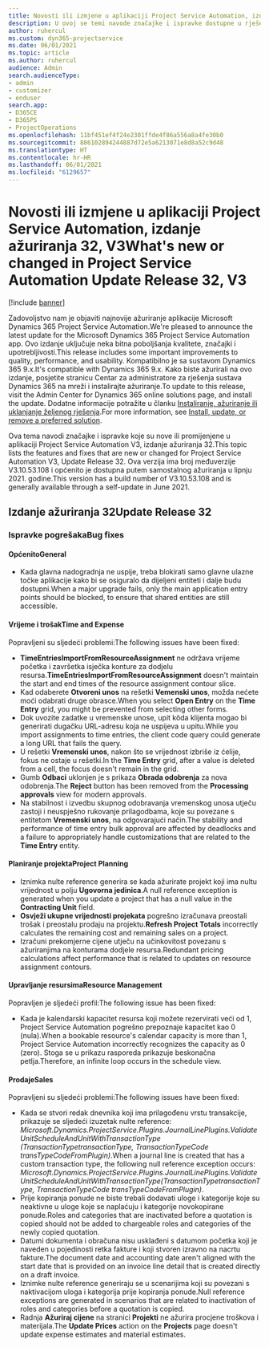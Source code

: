 ```yaml
---
title: Novosti ili izmjene u aplikaciji Project Service Automation, izdanje ažuriranja 32, V3
description: U ovoj se temi navode značajke i ispravke dostupne u rješenju Project Service Automation, izdanje ažuriranja 32, V3.
author: ruhercul
ms.custom: dyn365-projectservice
ms.date: 06/01/2021
ms.topic: article
ms.author: ruhercul
audience: Admin
search.audienceType:
- admin
- customizer
- enduser
search.app:
- D365CE
- D365PS
- ProjectOperations
ms.openlocfilehash: 11bf451ef4f24e2301ffde4f86a556a8a4fe30b0
ms.sourcegitcommit: 886102894244887d72e5a6213071e8d8a52c9d48
ms.translationtype: HT
ms.contentlocale: hr-HR
ms.lasthandoff: 06/01/2021
ms.locfileid: "6129657"
---
```

# <a name="whats-new-or-changed-in-project-service-automation-update-release-32-v3"></a><span data-ttu-id="ec40d-103">Novosti ili izmjene u aplikaciji Project Service Automation, izdanje ažuriranja 32, V3</span><span class="sxs-lookup"><span data-stu-id="ec40d-103">What's new or changed in Project Service Automation Update Release 32, V3</span></span>

[!include [banner](../includes/psa-now-project-operations.md)]

<span data-ttu-id="ec40d-104">Zadovoljstvo nam je objaviti najnovije ažuriranje aplikacije Microsoft Dynamics 365 Project Service Automation.</span><span class="sxs-lookup"><span data-stu-id="ec40d-104">We're pleased to announce the latest update for the Microsoft Dynamics 365 Project Service Automation app.</span></span> <span data-ttu-id="ec40d-105">Ovo izdanje uključuje neka bitna poboljšanja kvalitete, značajki i upotrebljivosti.</span><span class="sxs-lookup"><span data-stu-id="ec40d-105">This release includes some important improvements to quality, performance, and usability.</span></span> <span data-ttu-id="ec40d-106">Kompatibilno je sa sustavom Dynamics 365 9.x.</span><span class="sxs-lookup"><span data-stu-id="ec40d-106">It's compatible with Dynamics 365 9.x.</span></span> <span data-ttu-id="ec40d-107">Kako biste ažurirali na ovo izdanje, posjetite stranicu Centar za administratore za rješenja sustava Dynamics 365 na mreži i instalirajte ažuriranje.</span><span class="sxs-lookup"><span data-stu-id="ec40d-107">To update to this release, visit the Admin Center for Dynamics 365 online solutions page, and install the update.</span></span> <span data-ttu-id="ec40d-108">Dodatne informacije potražite u članku [Instaliranje, ažuriranje ili uklanjanje željenog rješenja](/power-platform/admin/install-remove-preferred-solution).</span><span class="sxs-lookup"><span data-stu-id="ec40d-108">For more information, see [Install, update, or remove a preferred solution](/power-platform/admin/install-remove-preferred-solution).</span></span>

<span data-ttu-id="ec40d-109">Ova tema navodi značajke i ispravke koje su nove ili promijenjene u aplikaciji Project Service Automation V3, izdanje ažuriranja 32.</span><span class="sxs-lookup"><span data-stu-id="ec40d-109">This topic lists the features and fixes that are new or changed for Project Service Automation V3, Update Release 32.</span></span> <span data-ttu-id="ec40d-110">Ova verzija ima broj međuverzije V3.10.53.108 i općenito je dostupna putem samostalnog ažuriranja u lipnju 2021. godine.</span><span class="sxs-lookup"><span data-stu-id="ec40d-110">This version has a build number of V3.10.53.108 and is generally available through a self-update in June 2021.</span></span>

## <a name="update-release-32"></a><span data-ttu-id="ec40d-111">Izdanje ažuriranja 32</span><span class="sxs-lookup"><span data-stu-id="ec40d-111">Update Release 32</span></span>

### <a name="bug-fixes"></a><span data-ttu-id="ec40d-112">Ispravke pogrešaka</span><span class="sxs-lookup"><span data-stu-id="ec40d-112">Bug fixes</span></span>

#### <a name="general"></a><span data-ttu-id="ec40d-113">Općenito</span><span class="sxs-lookup"><span data-stu-id="ec40d-113">General</span></span>

- <span data-ttu-id="ec40d-114">Kada glavna nadogradnja ne uspije, treba blokirati samo glavne ulazne točke aplikacije kako bi se osiguralo da dijeljeni entiteti i dalje budu dostupni.</span><span class="sxs-lookup"><span data-stu-id="ec40d-114">When a major upgrade fails, only the main application entry points should be blocked, to ensure that shared entities are still accessible.</span></span>

#### <a name="time-and-expense"></a><span data-ttu-id="ec40d-115">Vrijeme i trošak</span><span class="sxs-lookup"><span data-stu-id="ec40d-115">Time and Expense</span></span>

<span data-ttu-id="ec40d-116">Popravljeni su sljedeći problemi:</span><span class="sxs-lookup"><span data-stu-id="ec40d-116">The following issues have been fixed:</span></span>

- <span data-ttu-id="ec40d-117">**TimeEntriesImportFromResourceAssignment** ne održava vrijeme početka i završetka isječka konture za dodjelu resursa.</span><span class="sxs-lookup"><span data-stu-id="ec40d-117">**TimeEntriesImportFromResourceAssignment** doesn't maintain the start and end times of the resource assignment contour slice.</span></span>
- <span data-ttu-id="ec40d-118">Kad odaberete **Otvoreni unos** na rešetki **Vemenski unos**, možda nećete moći odabrati druge obrasce.</span><span class="sxs-lookup"><span data-stu-id="ec40d-118">When you select **Open Entry** on the **Time Entry** grid, you might be prevented from selecting other forms.</span></span>
- <span data-ttu-id="ec40d-119">Dok uvozite zadatke u vremenske unose, upit kôda klijenta mogao bi generirati dugačku URL-adresu koja ne uspijeva u upitu.</span><span class="sxs-lookup"><span data-stu-id="ec40d-119">While you import assignments to time entries, the client code query could generate a long URL that fails the query.</span></span>
- <span data-ttu-id="ec40d-120">U rešetki **Vremenski unos**, nakon što se vrijednost izbriše iz ćelije, fokus ne ostaje u rešetki.</span><span class="sxs-lookup"><span data-stu-id="ec40d-120">In the **Time Entry** grid, after a value is deleted from a cell, the focus doesn't remain in the grid.</span></span>
- <span data-ttu-id="ec40d-121">Gumb **Odbaci** uklonjen je s prikaza **Obrada odobrenja** za nova odobrenja.</span><span class="sxs-lookup"><span data-stu-id="ec40d-121">The **Reject** button has been removed from the **Processing approvals** view for modern approvals.</span></span>
- <span data-ttu-id="ec40d-122">Na stabilnost i izvedbu skupnog odobravanja vremenskog unosa utječu zastoji i neuspješno rukovanje prilagodbama, koje su povezane s entitetom **Vremenski unos**, na odgovarajući način.</span><span class="sxs-lookup"><span data-stu-id="ec40d-122">The stability and performance of time entry bulk approval are affected by deadlocks and a failure to appropriately handle customizations that are related to the **Time Entry** entity.</span></span>

#### <a name="project-planning"></a><span data-ttu-id="ec40d-123">Planiranje projekta</span><span class="sxs-lookup"><span data-stu-id="ec40d-123">Project Planning</span></span>

- <span data-ttu-id="ec40d-124">Iznimka nulte reference generira se kada ažurirate projekt koji ima nultu vrijednost u polju **Ugovorna jedinica**.</span><span class="sxs-lookup"><span data-stu-id="ec40d-124">A null reference exception is generated when you update a project that has a null value in the **Contracting Unit** field.</span></span>
- <span data-ttu-id="ec40d-125">**Osvježi ukupne vrijednosti projekata** pogrešno izračunava preostali trošak i preostalu prodaju na projektu.</span><span class="sxs-lookup"><span data-stu-id="ec40d-125">**Refresh Project Totals** incorrectly calculates the remaining cost and remaining sales on a project.</span></span>
- <span data-ttu-id="ec40d-126">Izračuni prekomjerne cijene utječu na učinkovitost povezanu s ažuriranjima na konturama dodjele resursa.</span><span class="sxs-lookup"><span data-stu-id="ec40d-126">Redundant pricing calculations affect performance that is related to updates on resource assignment contours.</span></span>

#### <a name="resource-management"></a><span data-ttu-id="ec40d-127">Upravljanje resursima</span><span class="sxs-lookup"><span data-stu-id="ec40d-127">Resource Management</span></span>

<span data-ttu-id="ec40d-128">Popravljen je sljedeći profil:</span><span class="sxs-lookup"><span data-stu-id="ec40d-128">The following issue has been fixed:</span></span>

- <span data-ttu-id="ec40d-129">Kada je kalendarski kapacitet resursa koji možete rezervirati veći od 1, Project Service Automation pogrešno prepoznaje kapacitet kao 0 (nula).</span><span class="sxs-lookup"><span data-stu-id="ec40d-129">When a bookable resource's calendar capacity is more than 1, Project Service Automation incorrectly recognizes the capacity as 0 (zero).</span></span> <span data-ttu-id="ec40d-130">Stoga se u prikazu rasporeda prikazuje beskonačna petlja.</span><span class="sxs-lookup"><span data-stu-id="ec40d-130">Therefore, an infinite loop occurs in the schedule view.</span></span>

#### <a name="sales"></a><span data-ttu-id="ec40d-131">Prodaje</span><span class="sxs-lookup"><span data-stu-id="ec40d-131">Sales</span></span>

<span data-ttu-id="ec40d-132">Popravljeni su sljedeći problemi:</span><span class="sxs-lookup"><span data-stu-id="ec40d-132">The following issues have been fixed:</span></span>

- <span data-ttu-id="ec40d-133">Kada se stvori redak dnevnika koji ima prilagođenu vrstu transakcije, prikazuje se sljedeći izuzetak nulte reference: *Microsoft.Dynamics.ProjectService.Plugins.JournalLinePlugins.ValidateUnitScheduleAndUnitWithTransactionType (TransactionTypetransactionType, TransactionTypeCode transTypeCodeFromPlugin)*.</span><span class="sxs-lookup"><span data-stu-id="ec40d-133">When a journal line is created that has a custom transaction type, the following null reference exception occurs: *Microsoft.Dynamics.ProjectService.Plugins.JournalLinePlugins.ValidateUnitScheduleAndUnitWithTransactionType(TransactionTypetransactionType, TransactionTypeCode transTypeCodeFromPlugin)*.</span></span>
- <span data-ttu-id="ec40d-134">Prije kopiranja ponude ne biste trebali dodavati uloge i kategorije koje su neaktivne u uloge koje se naplaćuju i kategorije novokopirane ponude.</span><span class="sxs-lookup"><span data-stu-id="ec40d-134">Roles and categories that are inactivated before a quotation is copied should not be added to chargeable roles and categories of the newly copied quotation.</span></span>
- <span data-ttu-id="ec40d-135">Datumi dokumenta i obračuna nisu usklađeni s datumom početka koji je naveden u pojedinosti retka fakture i koji stvoren izravno na nacrtu fakture.</span><span class="sxs-lookup"><span data-stu-id="ec40d-135">The document date and accounting date aren't aligned with the start date that is provided on an invoice line detail that is created directly on a draft invoice.</span></span>
- <span data-ttu-id="ec40d-136">Iznimke nulte reference generiraju se u scenarijima koji su povezani s naktivacijom uloga i kategorija prije kopiranja ponude.</span><span class="sxs-lookup"><span data-stu-id="ec40d-136">Null reference exceptions are generated in scenarios that are related to inactivation of roles and categories before a quotation is copied.</span></span>
- <span data-ttu-id="ec40d-137">Radnja **Ažuriraj cijene** na stranici **Projekti** ne ažurira procjene troškova i materijala.</span><span class="sxs-lookup"><span data-stu-id="ec40d-137">The **Update Prices** action on the **Projects** page doesn't update expense estimates and material estimates.</span></span>
